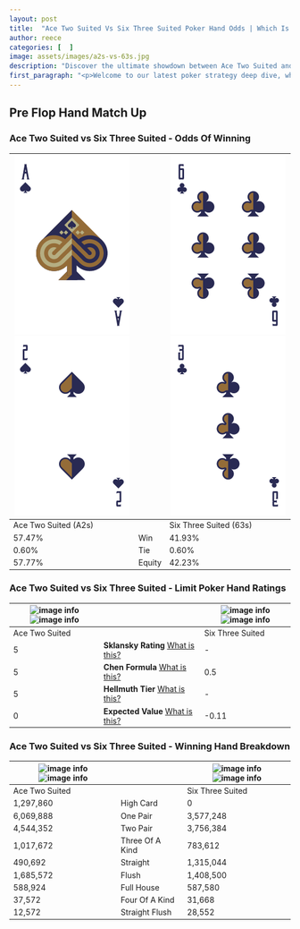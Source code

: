 ```yaml
---
layout: post
title:  "Ace Two Suited Vs Six Three Suited Poker Hand Odds | Which Is The Better Hand In Poker? A Complete Guide"
author: reece
categories: [  ]
image: assets/images/a2s-vs-63s.jpg
description: "Discover the ultimate showdown between Ace Two Suited and Six Three Suited in poker! Uncover the odds, strategies, and scenarios where one hand triumphs over the other. Get ready to up your poker game with this thrilling analysis."
first_paragraph: "<p>Welcome to our latest poker strategy deep dive, where we're pitting two distinct hands against each other in a high-stakes showdown: Ace Two Suited vs Six Three Suited.</p><p>In the dynamic world of poker, every decision counts, and knowing which hand holds the upper hand is key to your success at the table.</p><p>In this article, we'll dissect these two hands, explore the scenarios where one dominates the other, and equip you with the knowledge to make strategic choices that can tip the odds in your favor.</p><p>Get ready to unravel the intriguing dynamics of these poker hands and elevate your game to new heights.</p>"
---
```




[comment]: # (sp0)

## Pre Flop Hand Match Up

<div class="table hand-ratings" markdown="1"> 



### Ace Two Suited vs Six Three Suited - Odds Of Winning


    
| ![image info](assets/images/hand1/a.png) ![image info](assets/images/hand1/2.png) |  | ![image info](assets/images/hand2/6.png) ![image info](assets/images/hand2/3.png) |
| -------- | -------- | -------- |
| Ace Two Suited (A2s) |  | Six Three Suited (63s) |
| 57.47% | Win | 41.93% |
| 0.60% | Tie | 0.60% |
| 57.77% | Equity | 42.23% |




[comment]: # (sp1)



### Ace Two Suited vs Six Three Suited - Limit Poker Hand Ratings


    
| ![image info](https://www.riverpairs.com/assets/images/hand1/a.png) ![image info](https://www.riverpairs.com/assets/images/hand1/2.png) |  | ![image info](https://www.riverpairs.com/assets/images/hand2/6.png) ![image info](https://www.riverpairs.com/assets/images/hand2/3.png) |
| -------- | -------- | -------- |
| Ace Two Suited |  | Six Three Suited |
| 5 | **Sklansky Rating** [What is this?](/sklansky-rating-explained) | - |
| 5 | **Chen Formula** [What is this?](/chen-formula-explained) | 0.5 |
| 5 | **Hellmuth Tier** [What is this?](/Hellmuth-tier-explained) | - |
| 0 | **Expected Value** [What is this?](/expected-value-explained) | -0.11 |




[comment]: # (sp2)



### Ace Two Suited vs Six Three Suited - Winning Hand Breakdown


    
| ![image info](https://www.riverpairs.com/assets/images/hand1/a.png) ![image info](https://www.riverpairs.com/assets/images/hand1/2.png) |  | ![image info](https://www.riverpairs.com/assets/images/hand2/6.png) ![image info](https://www.riverpairs.com/assets/images/hand2/3.png) |
| -------- | -------- | -------- |
| Ace Two Suited |  | Six Three Suited |
| 1,297,860 | High Card | 0 |
| 6,069,888 | One Pair | 3,577,248 |
| 4,544,352 | Two Pair | 3,756,384 |
| 1,017,672 | Three Of A Kind | 783,612 |
| 490,692 | Straight | 1,315,044 |
| 1,685,572 | Flush | 1,408,500 |
| 588,924 | Full House | 587,580 |
| 37,572 | Four Of A Kind | 31,668 |
| 12,572 | Straight Flush | 28,552 |




[comment]: # (sp3)



</div>

[comment]: # (sp4)



[comment]: # (sp5)

